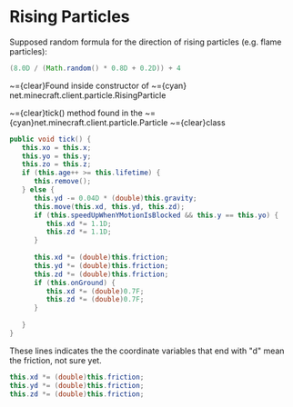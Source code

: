 # Rising Particles

Supposed random formula for the direction of rising particles (e.g. flame particles):

```java
(8.0D / (Math.random() * 0.8D + 0.2D)) + 4
```

~={clear}Found inside constructor of ~={cyan} net.minecraft.client.particle.RisingParticle


~={clear}tick() method found in the ~={cyan}net.minecraft.client.particle.Particle ~={clear}class
```java
public void tick() {  
   this.xo = this.x;  
   this.yo = this.y;  
   this.zo = this.z;  
   if (this.age++ >= this.lifetime) {  
      this.remove();  
   } else {  
      this.yd -= 0.04D * (double)this.gravity;  
      this.move(this.xd, this.yd, this.zd);  
      if (this.speedUpWhenYMotionIsBlocked && this.y == this.yo) {  
         this.xd *= 1.1D;  
         this.zd *= 1.1D;  
      }  
  
      this.xd *= (double)this.friction;  
      this.yd *= (double)this.friction;  
      this.zd *= (double)this.friction;  
      if (this.onGround) {  
         this.xd *= (double)0.7F;  
         this.zd *= (double)0.7F;  
      }  
  
   }  
}

``` 


These lines indicates the the coordinate variables that end with "d" mean the friction, not sure yet.
```java
this.xd *= (double)this.friction;  
this.yd *= (double)this.friction;  
this.zd *= (double)this.friction;
```